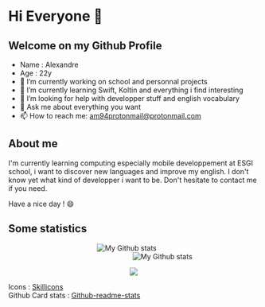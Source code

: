 # Hi Everyone 👋

## Welcome on my Github Profile

- Name : Alexandre
- Age : 22y
- 🔭 I’m currently working on school and personnal projects
- 🌱 I’m currently learning Swift, Koltin and everything i find interesting
- 🤔 I’m looking for help with developper stuff and english vocabulary
- 💬 Ask me about everything you want
- 📫 How to reach me: am94protonmail@protonmail.com


## About me

I'm currently learning computing especially mobile developpement at ESGI school, i want to discover new languages and improve my english. I don't know yet  what kind of developper i want to be. 
Don't hesitate to contact me if you need.

Have a nice day ! 😄


## Some statistics
⠀⠀⠀⠀⠀⠀⠀⠀⠀⠀⠀⠀⠀⠀⠀⠀⠀
![My Github stats](https://github-readme-stats-am.vercel.app/api?username=AlexandreMarcos94&count_private=true&show_icons=true&bg_color=20,5470ea,904e95&title_color=fff&text_color=fff&icon_color=fff&border_radius=10)
⠀⠀⠀⠀⠀⠀⠀⠀⠀⠀⠀⠀⠀⠀⠀⠀⠀⠀⠀⠀⠀⠀⠀⠀
![My Github stats](https://github-readme-stats-am.vercel.app/api/top-langs/?username=AlexandreMarcos94&show_icons=true&bg_color=20,904e95,5470ea&title_color=fff&text_color=fff&icon_color=fff&border_radius=10&layout=compact&langs_count=10&hide=CSS,Hack)

<p align="center">
  <a href="https://skillicons.dev">
    <img src="https://skillicons.dev/icons?i=git,github,docker,c,atom,bash,bootstrap,cmake,css,dart,discord,dotnet,bots,express,flutter,firebase,figma,gradle,gtk,heroku,html,idea,java,js,jquery,kotlin,linkedin,linux,md,maven,mongodb,mysql,nodejs,php,postgres,py,raspberrypi,stackoverflow,swift,vscode&them=dark" />
  </a>
</p>



Icons : [Skillicons](https://skillicons.dev)
<br/>
Github Card stats : [Github-readme-stats](https://github.com/anuraghazra/github-readme-stats)
